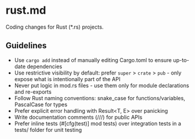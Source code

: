 # rust.md

Coding changes for Rust (*.rs) projects.

## Guidelines

- Use `cargo add` instead of manually editing Cargo.toml to ensure up-to-date dependencies
- Use restrictive visibility by default: prefer `super` > `crate` > `pub` - only expose what is intentionally part of the API
- Never put logic in mod.rs files - use them only for module declarations and re-exports
- Follow Rust naming conventions: snake_case for functions/variables, PascalCase for types
- Prefer explicit error handling with Result<T, E> over panicking
- Write documentation comments (///) for public APIs
- Prefer inline tests (#[cfg(test)] mod tests) over integration tests in a tests/ folder for unit testing
